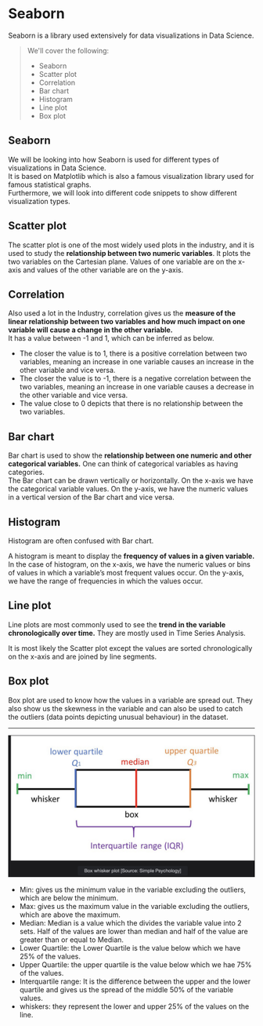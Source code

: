 # Seaborn

Seaborn is a library used extensively for data visualizations in Data Science.

> We'll cover the following:
>
> - Seaborn
> - Scatter plot
> - Correlation
> - Bar chart
> - Histogram
> - Line plot
> - Box plot

## Seaborn

We will be looking into how Seaborn is used for different types of visualizations in Data Science.  
 It is based on Matplotlib which is also a famous visualization library used for famous statistical graphs.  
 Furthermore, we will look into different code snippets to show different visualization types.

## Scatter plot

The scatter plot is one of the most widely used plots in the industry, and it is used to study the **relationship between two numeric variables**. It plots the two variables on the Cartesian plane. Values of one variable are on the x-axis and values of the other variable are on the y-axis.

## Correlation

Also used a lot in the Industry, correlation gives us the **measure of the linear relationship between two variables and how much impact on one variable will cause a change in the other variable.**  
 It has a value between -1 and 1, which can be inferred as below.

- The closer the value is to 1, there is a positive correlation between two variables, meaning an increase in one variable causes an increase in the other variable and vice versa.
- The closer the value is to -1, there is a negative correlation between the two variables, meaning an increase in one variable causes a decrease in the other variable and vice versa.
- The value close to 0 depicts that there is no relationship between the two variables.

## Bar chart

Bar chart is used to show the **relationship between one numeric and other categorical variables.** One can think of categorical variables as having categories.  
 The Bar chart can be drawn vertically or horizontally. On the x-axis we have the categorical variable values. On the y-axis, we have the numeric values in a vertical version of the Bar chart and vice versa.

## Histogram

Histogram are often confused with Bar chart.

A histogram is meant to display the **frequency of values in a given variable.** In the case of histogram, on the x-axis, we have the numeric values or bins of values in which a variable’s most frequent values occur. On the y-axis, we have the range of frequencies in which the values occur.

## Line plot

Line plots are most commonly used to see the **trend in the variable chronologically over time.** They are mostly used in Time Series Analysis.

It is most likely the Scatter plot except the values are sorted chronologically on the x-axis and are joined by line segments.

## Box plot

Box plot are used to know how the values in a variable are spread out. They also show us the skewness in the variable and can also be used to catch the outliers (data points depicting unusual behaviour) in the dataset.

---

![box whisker plot](./13-box-whisker-plot.png)

- Min: gives us the minimum value in the variable excluding the outliers, which are below the minimum.
- Max: gives us the maximum value in the variable excluding the outliers, which are above the maximum.
- Median: Median is a value which the divides the variable value into 2 sets. Half of the values are lower than median and half of the value are greater than or equal to Median.
- Lower Quartile: the Lower Quartile is the value below which we have 25% of the values.
- Upper Quartile: the upper quartile is the value below which we hae 75% of the values.
- Interquartile range: It is the difference between the upper and the lower quartile and gives us the spread of the middle 50% of the variable values.
- whiskers: they represent the lower and upper 25% of the values on the line.
